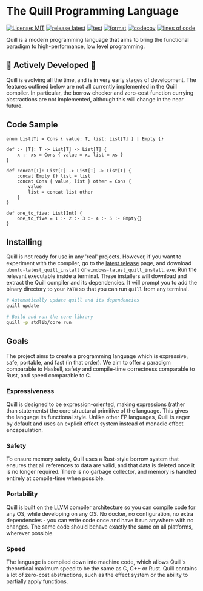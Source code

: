 # The Quill Programming Language

[![License: MIT](https://img.shields.io/github/license/quill-lang/quill)](https://opensource.org/licenses/MIT)
[![release latest](https://github.com/quill-lang/quill/actions/workflows/release-latest.yml/badge.svg)](https://github.com/quill-lang/quill/actions/workflows/release-latest.yml)
[![test](https://github.com/quill-lang/quill/actions/workflows/test.yml/badge.svg)](https://github.com/quill-lang/quill/actions/workflows/test.yml)
[![format](https://github.com/quill-lang/quill/actions/workflows/format.yml/badge.svg)](https://github.com/quill-lang/quill/actions/workflows/format.yml)
[![codecov](https://codecov.io/gh/quill-lang/quill/branch/main/graph/badge.svg?token=K8DWQNBNI9)](https://codecov.io/gh/quill-lang/quill)
[![lines of code](https://img.shields.io/tokei/lines/github/quill-lang/quill)](https://github.com/quill-lang/quill/search?l=rust)

Quill is a modern programming language that aims to bring the functional paradigm to high-performance, low level programming.

## 🚧 Actively Developed 🚧

Quill is evolving all the time, and is in very early stages of development. The features outlined below are not all currently implemented in the Quill compiler. In particular, the borrow checker and zero-cost function currying abstractions are not implemented, although this will change in the near future.

## Code Sample

```
enum List[T] = Cons { value: T, list: List[T] } | Empty {}

def :- [T]: T -> List[T] -> List[T] {
    x :- xs = Cons { value = x, list = xs }
}

def concat[T]: List[T] -> List[T] -> List[T] {
    concat Empty {} list = list
    concat Cons { value, list } other = Cons {
        value
        list = concat list other
    }
}

def one_to_five: List[Int] {
    one_to_five = 1 :- 2 :- 3 :- 4 :- 5 :- Empty{}
}
```

## Installing

Quill is not ready for use in any 'real' projects.
However, if you want to experiment with the compiler, go to the [latest release](https://github.com/quill-lang/quill/releases/tag/latest) page, and download `ubuntu-latest_quill_install` or `windows-latest_quill_install.exe`.
Run the relevant executable inside a terminal.
These installers will download and extract the Quill compiler and its dependencies.
It will prompt you to add the binary directory to your `PATH` so that you can run `quill` from any terminal.

```sh
# Automatically update quill and its dependencies
quill update

# Build and run the core library
quill -p stdlib/core run
```

## Goals

The project aims to create a programming language which is expressive, safe, portable, and fast (in that order).
We aim to offer a paradigm comparable to Haskell, safety and compile-time correctness comparable to Rust, and speed comparable to C.

### Expressiveness

Quill is designed to be expression-oriented, making expressions (rather than statements) the core structural primitive of the language.
This gives the language its functional style.
Unlike other FP languages, Quill is eager by default and uses an explicit effect system instead of monadic effect encapsulation.

### Safety

To ensure memory safety, Quill uses a Rust-style borrow system that ensures that all references to data are valid, and that data is deleted once it is no longer required.
There is no garbage collector, and memory is handled entirely at compile-time when possible.

### Portability

Quill is built on the LLVM compiler architecture so you can compile code for any OS, while developing on any OS.
No docker, no configuration, no extra dependencies - you can write code once and have it run anywhere with no changes.
The same code should behave exactly the same on all platforms, wherever possible.

### Speed

The language is compiled down into machine code, which allows Quill's theoretical maximum speed to be the same as C, C++ or Rust.
Quill contains a lot of zero-cost abstractions, such as the effect system or the ability to partially apply functions.
